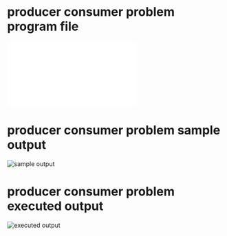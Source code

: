 # producer consumer problem program file
![program file](producer-consumer.py)

# producer consumer problem sample output
![sample output](producer-consumer_sampleoutput.png)

# producer consumer problem executed output
![executed output](producer-consumer_executedoutput.png)
